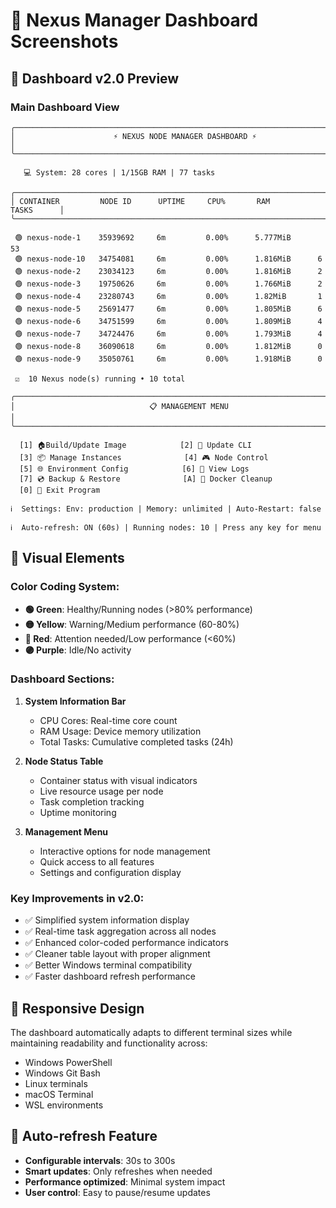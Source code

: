 # 📸 Nexus Manager Dashboard Screenshots

## 🎯 Dashboard v2.0 Preview

### Main Dashboard View
```
╭─────────────────────────────────────────────────────────────────────────────╮
│                      ⚡ NEXUS NODE MANAGER DASHBOARD ⚡                     │
╰─────────────────────────────────────────────────────────────────────────────╯

   💻 System: 28 cores | 1/15GB RAM | 77 tasks

╭─────────────────────────────────────────────────────────────────────────────╮
│ CONTAINER         NODE ID      UPTIME     CPU%       RAM         TASKS      │
╰─────────────────────────────────────────────────────────────────────────────╯

 🟢 nexus-node-1    35939692     6m         0.00%      5.777MiB      53         
 🟢 nexus-node-10   34754081     6m         0.00%      1.816MiB      6          
 🟢 nexus-node-2    23034123     6m         0.00%      1.816MiB      2          
 🟢 nexus-node-3    19750626     6m         0.00%      1.766MiB      2          
 🟢 nexus-node-4    23280743     6m         0.00%      1.82MiB       1          
 🟢 nexus-node-5    25691477     6m         0.00%      1.805MiB      6          
 🟢 nexus-node-6    34751599     6m         0.00%      1.809MiB      4          
 🟢 nexus-node-7    34724476     6m         0.00%      1.793MiB      4          
 🟢 nexus-node-8    36090618     6m         0.00%      1.812MiB      0          
 🟢 nexus-node-9    35050761     6m         0.00%      1.918MiB      0          

 ☑️  10 Nexus node(s) running • 10 total

╭─────────────────────────────────────────────────────────────────────────────╮
│                              📋 MANAGEMENT MENU                             │
╰─────────────────────────────────────────────────────────────────────────────╯

  [1] 🏠️Build/Update Image            [2] 🔄 Update CLI
  [3] 📦 Manage Instances              [4] 🎮 Node Control
  [5] 🌐 Environment Config            [6] 📜 View Logs
  [7] 💿 Backup & Restore              [A] 🧹 Docker Cleanup
  [0] 🚪 Exit Program

ℹ️  Settings: Env: production | Memory: unlimited | Auto-Restart: false

ℹ️  Auto-refresh: ON (60s) | Running nodes: 10 | Press any key for menu
```

## 🎨 Visual Elements

### Color Coding System:
- **🟢 Green**: Healthy/Running nodes (>80% performance)
- **🟡 Yellow**: Warning/Medium performance (60-80%)
- **🔴 Red**: Attention needed/Low performance (<60%)
- **🟣 Purple**: Idle/No activity

### Dashboard Sections:

1. **System Information Bar**
   - CPU Cores: Real-time core count
   - RAM Usage: Device memory utilization
   - Total Tasks: Cumulative completed tasks (24h)

2. **Node Status Table**
   - Container status with visual indicators
   - Live resource usage per node
   - Task completion tracking
   - Uptime monitoring

3. **Management Menu**
   - Interactive options for node management
   - Quick access to all features
   - Settings and configuration display

### Key Improvements in v2.0:
- ✅ Simplified system information display
- ✅ Real-time task aggregation across all nodes
- ✅ Enhanced color-coded performance indicators
- ✅ Cleaner table layout with proper alignment
- ✅ Better Windows terminal compatibility
- ✅ Faster dashboard refresh performance

## 📱 Responsive Design

The dashboard automatically adapts to different terminal sizes while maintaining readability and functionality across:
- Windows PowerShell
- Windows Git Bash
- Linux terminals
- macOS Terminal
- WSL environments

## 🔄 Auto-refresh Feature

- **Configurable intervals**: 30s to 300s
- **Smart updates**: Only refreshes when needed
- **Performance optimized**: Minimal system impact
- **User control**: Easy to pause/resume updates
